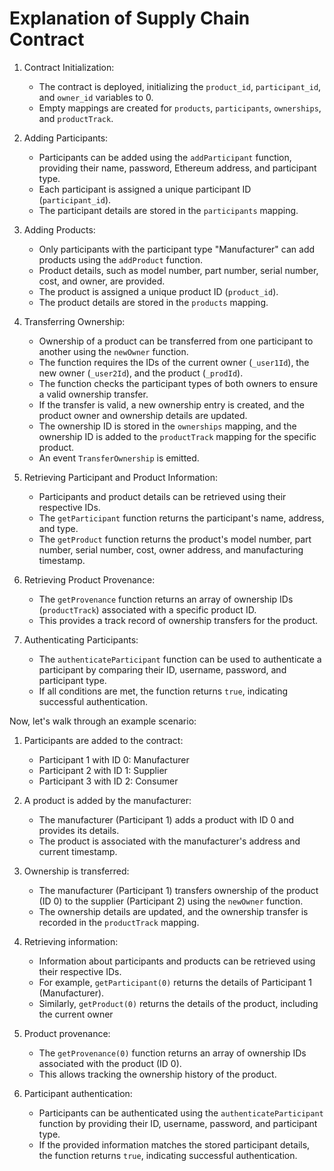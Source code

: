 # Explanation of Supply Chain Contract

1. Contract Initialization:
   - The contract is deployed, initializing the `product_id`, `participant_id`, and `owner_id` variables to 0.
   - Empty mappings are created for `products`, `participants`, `ownerships`, and `productTrack`.

2. Adding Participants:
   - Participants can be added using the `addParticipant` function, providing their name, password, Ethereum address, and participant type.
   - Each participant is assigned a unique participant ID (`participant_id`).
   - The participant details are stored in the `participants` mapping.

3. Adding Products:
   - Only participants with the participant type "Manufacturer" can add products using the `addProduct` function.
   - Product details, such as model number, part number, serial number, cost, and owner, are provided.
   - The product is assigned a unique product ID (`product_id`).
   - The product details are stored in the `products` mapping.

4. Transferring Ownership:
   - Ownership of a product can be transferred from one participant to another using the `newOwner` function.
   - The function requires the IDs of the current owner (`_user1Id`), the new owner (`_user2Id`), and the product (`_prodId`).
   - The function checks the participant types of both owners to ensure a valid ownership transfer.
   - If the transfer is valid, a new ownership entry is created, and the product owner and ownership details are updated.
   - The ownership ID is stored in the `ownerships` mapping, and the ownership ID is added to the `productTrack` mapping for the specific product.
   - An event `TransferOwnership` is emitted.

5. Retrieving Participant and Product Information:
   - Participants and product details can be retrieved using their respective IDs.
   - The `getParticipant` function returns the participant's name, address, and type.
   - The `getProduct` function returns the product's model number, part number, serial number, cost, owner address, and manufacturing timestamp.

6. Retrieving Product Provenance:
   - The `getProvenance` function returns an array of ownership IDs (`productTrack`) associated with a specific product ID.
   - This provides a track record of ownership transfers for the product.

7. Authenticating Participants:
   - The `authenticateParticipant` function can be used to authenticate a participant by comparing their ID, username, password, and participant type.
   - If all conditions are met, the function returns `true`, indicating successful authentication.

Now, let's walk through an example scenario:

1. Participants are added to the contract:
   - Participant 1 with ID 0: Manufacturer
   - Participant 2 with ID 1: Supplier
   - Participant 3 with ID 2: Consumer

2. A product is added by the manufacturer:
   - The manufacturer (Participant 1) adds a product with ID 0 and provides its details.
   - The product is associated with the manufacturer's address and current timestamp.

3. Ownership is transferred:
   - The manufacturer (Participant 1) transfers ownership of the product (ID 0) to the supplier (Participant 2) using the `newOwner` function.
   - The ownership details are updated, and the ownership transfer is recorded in the `productTrack` mapping.

4. Retrieving information:
   - Information about participants and products can be retrieved using their respective IDs.
   - For example, `getParticipant(0)` returns the details of Participant 1 (Manufacturer).
   - Similarly, `getProduct(0)` returns the details of the product, including the current owner


5. Product provenance:
   - The `getProvenance(0)` function returns an array of ownership IDs associated with the product (ID 0).
   - This allows tracking the ownership history of the product.

6. Participant authentication:
   - Participants can be authenticated using the `authenticateParticipant` function by providing their ID, username, password, and participant type.
   - If the provided information matches the stored participant details, the function returns `true`, indicating successful authentication.

